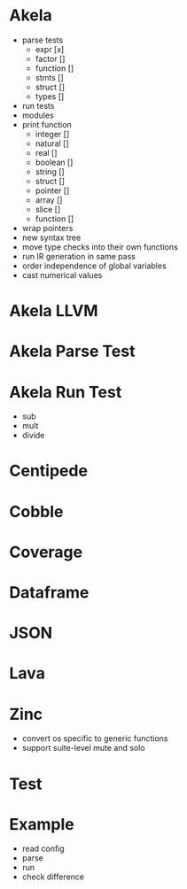 # Akela
* parse tests
  * expr [x]
  * factor []
  * function []
  * stmts []
  * struct []
  * types []
* run tests
* modules
* print function
  * integer []
  * natural []
  * real []
  * boolean []
  * string []
  * struct []
  * pointer []
  * array []
  * slice []
  * function []
* wrap pointers
* new syntax tree
* move type checks into their own functions
* run IR generation in same pass
* order independence of global variables
* cast numerical values

# Akela LLVM

# Akela Parse Test

# Akela Run Test
* sub
* mult
* divide

# Centipede

# Cobble

# Coverage

# Dataframe

# JSON

# Lava

# Zinc
* convert os specific to generic functions
* support suite-level mute and solo

# Test

# Example
* read config
* parse
* run
* check difference
